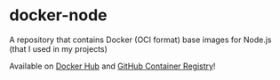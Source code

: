 # docker-node
A repository that contains Docker (OCI format) base images for Node.js (that I used in my projects)

Available on [Docker Hub](https://hub.docker.com/r/hazmi35/node) and [GitHub Container Registry](https://github.com/Hazmi35/docker-node/pkgs/container/node)!
